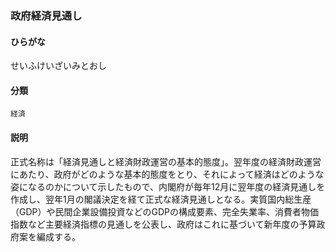 <div style="display:none;">

## [あ行](securities-terms?id=あ行)
## [か行](securities-terms?id=か行)
## [さ行](securities-terms?id=さ行)

</div>

### 政府経済見通し

#### ひらがな

せいふけいざいみとおし

#### 分類

`経済`

#### 説明

正式名称は「経済見通しと経済財政運営の基本的態度」。翌年度の経済財政運営にあたり、政府がどのような基本的態度をとり、それによって経済はどのような姿になるのかについて示したもので、内閣府が毎年12月に翌年度の経済見通しを作成し、翌年1月の閣議決定を経て正式な経済見通しとなる。実質国内総生産（GDP）や民間企業設備投資などのGDPの構成要素、完全失業率、消費者物価指数など主要経済指標の見通しを公表し、政府はこれに基づいて新年度の予算政府案を編成する。

<div style="display:none;">

## [た行](securities-terms?id=た行)
## [な行](securities-terms?id=な行)
## [は行](securities-terms?id=は行)
## [ま行](securities-terms?id=ま行)
## [や行](securities-terms?id=や行)
## [ら行](securities-terms?id=ら行)
## [わ行](securities-terms?id=わ行)
## [英数字・記号](securities-terms?id=英数字・記号)

</div>

